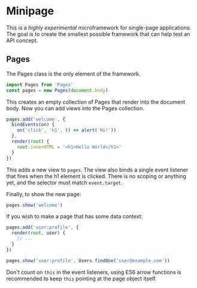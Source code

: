 # Minipage

This is a _highly experimental_ microframework for single-page applications.
The goal is to create the smallest possible framework that can help test
an API concept.

## Pages

The Pages class is the only element of the framework.

```js
import Pages from 'Pages'
const pages = new Pages(document.body)
```

This creates an empty collection of Pages that render into the document body.
Now you can add views into the Pages collection.

```js
pages.add('welcome', {
  bindEvents(on) {
    on('click', 'h1', () => alert('Hi!'))
  },
  render(root) {
    root.innerHTML = '<h1>Hello World</h1>'
  }
})
```

This adds a new view to `pages`. The view also binds a single
event listener that fires when the h1 element is clicked.
There is no scoping or anything yet, and the selector must match
`event.target`.

Finally, to show the new page:

```js
pages.show('welcome')
```

If you wish to make a page that has some data context:

```js
pages.add('user:profile', {
  render(root, user) {
    // ...
  }
})

pages.show('user:profile', Users.findOne('user@example.com'))
```

Don't count on `this` in the event listeners, using ES6 arrow functions
is recommended to keep `this` pointing at the page object itself.
